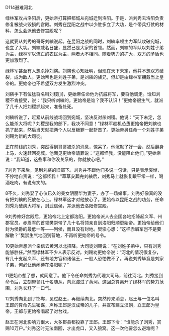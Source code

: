 D114避难河北

绿林军攻占洛阳后，更始帝打算把都城从宛城迁到洛阳。于是，派刘秀去洛阳负责修复被战火毁损的宫殿。刘秀在昆阳之战中以少胜多立了大功，是个带兵打仗的材料，怎么会派他去修宫殿呢？

这就要从刘秀的哥哥刘縯说起。在昆阳之战的同时，刘縯率领主力军队攻破宛城，也立了大功。刘縯威名日盛，显然已是大家的首领。然而，刘縯的军队以刘姓子弟为主，绿林军以流亡的农民为主，两者大不相同。随着势力的扩大，双方的矛盾也更加激烈了。

绿林军甚至有人想杀掉刘縯。刘縯也心知肚明，但现在天下未定，他并不想双方破裂，成为敌人。更始帝也是刘姓子弟，是刘縯的族兄，但却是由绿林军拥戴当上皇帝的。更始帝也不希望双方发生激烈冲突。

刘縯手下有位猛将名叫刘稷[jì]，更始帝任命他为抗威将军，要将他调走。谁知刘稷不肯接受，说：“我只听刘縯的。更始帝是谁？我不认识！”更始帝很生气，就派了几千人把刘稷抓起来，准备处死。

刘縯听说了，赶紧从前线战场回到宛城，坚决反对杀刘稷。他说：“天下未定，怎么能杀大将呢？刘稷是我的部下，我决不同意！”绿林军趁机怂恿更始帝把刘縯也抓了起来，然后当天就把两个人以反叛罪一起斩首了。更始帝另任命一个刘姓子弟刘赐为新的大司徒。

正在前线的刘秀，突然得到哥哥被杀的消息，惊呆了。他沉默了好一会，然后翻身上马，火速赶回宛城。他面见更始帝请罪说：“这都怪我，没能阻止他们。”更始帝说：“我知道，这些事和你没关系的，你就放心吧。”

7刘秀下来后，见到刘縯的旧部下。刘秀并不跟他们多说一句话，只是表示哀悼，不停地自责说：“这都怪我！”草草安葬完刘縯后，刘秀马上就恢复跟平常一样，喝酒吃肉，有说有笑的。

8不久，刘秀娶了心仪已久的美女阴丽华为妻子，办了一场婚事。刘秀好像真的没有把刘縯的死放在心上。绿林军这才对他放心了。更始帝以昆阳之战的功劳，任命刘秀为破虏大将军，封武信侯，并派他去洛阳修宫殿。

9刘秀修好宫殿后，更始帝北上定都洛阳。更始帝派人去全国各地招降起义军、州郡官员。赤眉军的首领樊崇带了几十名将领亲自到洛阳归顺更始帝。更始帝给他们封为侯爵的最低一等——列侯，而且没有封地。樊崇心想：“这样赤眉军岂不是要解散？”樊崇生气地回到营地，不再听更始帝的号令。

10更始帝想派个亲信去黄河以北招降。大司徒刘赐说：“在刘姓子弟中，只有刘秀能够胜任。”然而绿林军不少人表示反对。刘赐劝更始帝说：“河北的情况很复杂，有几十支起义军、还有地方官和诸侯王，一般人恐怕做不了。再说刘秀毕竟是刘家子弟，何必让他闲待在洛阳呢？”

11更始帝想了想，就同意了。他下令任命刘秀为代理大司马，前往河北。刘秀接到命令后，立刻带领几十名随从，向北渡过了黄河。这回总算离开了绿林军的势力范围，刘秀长舒了一口气。

12刘秀向北到了邯郸，见过赵王，再继续向北。突然传来消息，赵王与一位名叫王郎的算命先生密谋，声称王郎是汉成帝的儿子，并宣布建立汉朝，立王郎为皇帝。王郎与更始帝唱起了对台戏。

赵王在河北影响力很大，大多郡县都投靠了王郎。王郎下令：“谁能杀了刘秀，赏赐10万户。”刘秀这时无法南回，才出虎口，又入狼窝。这一次他要怎么避难呢？

